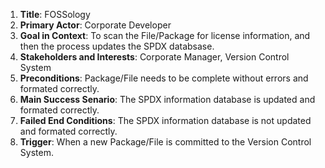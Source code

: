 1. **Title**: FOSSology
2. **Primary Actor**: Corporate Developer
3. **Goal in Context**: To scan the File/Package for license information, and then the process updates the SPDX databsase. 
4. **Stakeholders and Interests**: Corporate Manager, Version Control System
5. **Preconditions**: Package/File needs to be complete without errors and formated correctly.
6. **Main Success Senario**: The SPDX information database is updated and formated correctly.
7. **Failed End Conditions**: The SPDX information database is not updated and formated correctly.
8. **Trigger**: When a new Package/File is committed to the Version Control System. 
